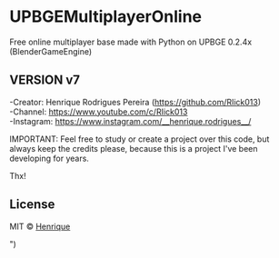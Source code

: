 # UPBGEMultiplayerOnline
Free online multiplayer base made with Python on UPBGE 0.2.4x (BlenderGameEngine)

## VERSION v7 ##

-Creator: Henrique Rodrigues Pereira (https://github.com/RIick013)<br>
-Channel: https://www.youtube.com/c/RIick013<br>
-Instagram: https://www.instagram.com/__henrique.rodrigues__/<br>

IMPORTANT: Feel free to study or create a project over this code, but always keep the credits please, because this is a project I've been developing for years.

Thx!

## License

MIT © [Henrique](https://github.com/RIick013)

")
